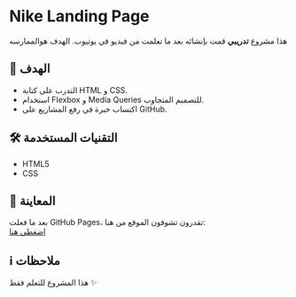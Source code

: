 # Nike Landing Page

 هذا مشروع **تدريبي**  قمت بإنشائه بعد ما تعلمت من فيديو في يوتيوب. الهدف هوالممارسه

## 📌 الهدف
- التدرب على كتابة HTML و CSS.
- استخدام Flexbox و Media Queries للتصميم المتجاوب.
- اكتساب خبرة في رفع المشاريع على GitHub.

## 🛠️ التقنيات المستخدمة
- HTML5
- CSS

## 🚀 المعاينة
بعد ما فعلت GitHub Pages، تقدرون تشوفون الموقع من هنا:  
[اضغطي هنا](https://batoolalshmraniweb.github.io/nike-landing-page/)
## ℹ️ ملاحظات
هذا المشروع للتعلم فقط ✨
